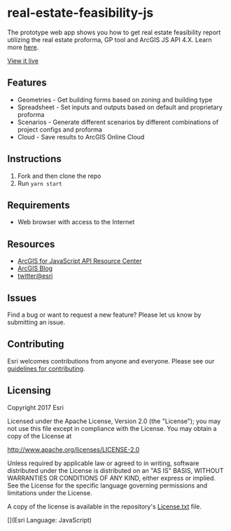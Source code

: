 # real-estate-feasibility-js

The prototype web app shows you how to get real estate feasibility report utilizing the real estate proforma, GP tool and ArcGIS JS API 4.X. Learn more [here](http://www.arcgis.com/about/).

[View it live](http://memphis.esri.com:3000)

## Features

* Geometries - Get building forms based on zoning and building type
* Spreadsheet - Set inputs and outputs based on default and proprietary proforma
* Scenarios - Generate different scenarios by different combinations of project configs and proforma
* Cloud - Save results to ArcGIS Online Cloud

## Instructions

1. Fork and then clone the repo
2. Run `yarn start`

## Requirements

* Web browser with access to the Internet

## Resources

* [ArcGIS for JavaScript API Resource Center](http://help.arcgis.com/en/webapi/javascript/arcgis/index.html)
* [ArcGIS Blog](http://blogs.esri.com/esri/arcgis/)
* [twitter@esri](http://twitter.com/esri)

## Issues

Find a bug or want to request a new feature?  Please let us know by submitting an issue.

## Contributing

Esri welcomes contributions from anyone and everyone. Please see our [guidelines for contributing](https://github.com/esri/contributing).

## Licensing

Copyright 2017 Esri

Licensed under the Apache License, Version 2.0 (the "License");
you may not use this file except in compliance with the License.
You may obtain a copy of the License at

   http://www.apache.org/licenses/LICENSE-2.0

Unless required by applicable law or agreed to in writing, software
distributed under the License is distributed on an "AS IS" BASIS,
WITHOUT WARRANTIES OR CONDITIONS OF ANY KIND, either express or implied.
See the License for the specific language governing permissions and
limitations under the License.

A copy of the license is available in the repository's [License.txt]( https://github.com/ArcGIS/real-estate-feasibility-js/blob/master/License.txt) file.

[](Esri Language: JavaScript)​
​​​​​​​​​​​​​